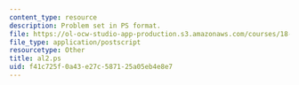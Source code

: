 ```yaml
---
content_type: resource
description: Problem set in PS format.
file: https://ol-ocw-studio-app-production.s3.amazonaws.com/courses/18-06ci-linear-algebra-communications-intensive-spring-2004/f41c725f0a43e27c587125a05eb4e8e7_al2.ps
file_type: application/postscript
resourcetype: Other
title: al2.ps
uid: f41c725f-0a43-e27c-5871-25a05eb4e8e7
---
```


